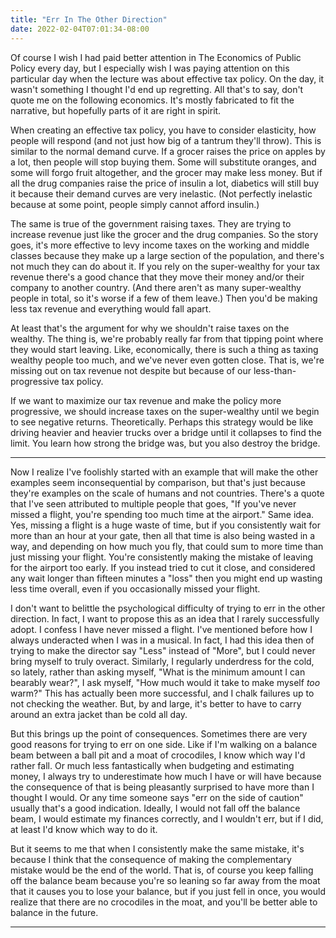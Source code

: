 ```yaml
---
title: "Err In The Other Direction"
date: 2022-02-04T07:01:34-08:00
---
```


Of course I wish I had paid better attention in The Economics of Public Policy every day, but I especially wish I was paying attention on this particular day when the lecture was about effective tax policy.
On the day, it wasn't something I thought I'd end up regretting.
All that's to say, don't quote me on the following economics.
It's mostly fabricated to fit the narrative, but hopefully parts of it are right in spirit.

When creating an effective tax policy, you have to consider elasticity, how people will respond (and not just how big of a tantrum they'll throw).
This is similar to the normal demand curve.
If a grocer raises the price on apples by a lot, then people will stop buying them.
Some will substitute oranges, and some will forgo fruit altogether, and the grocer may make less money.
But if all the drug companies raise the price of insulin a lot, diabetics will still buy it because their demand curves are very inelastic.
(Not perfectly inelastic because at some point, people simply cannot afford insulin.)

The same is true of the government raising taxes.
They are trying to increase revenue just like the grocer and the drug companies.
So the story goes, it's more effective to levy income taxes on the working and middle classes because they make up a large section of the population, and there's not much they can do about it.
If you rely on the super-wealthy for your tax revenue there's a good chance that they move their money and/or their company to another country.
(And there aren't as many super-wealthy people in total, so it's worse if a few of them leave.)
Then you'd be making less tax revenue and everything would fall apart.

At least that's the argument for why we shouldn't raise taxes on the wealthy.
The thing is, we're probably really far from that tipping point where they would start leaving.
Like, economically, there is such a thing as taxing wealthy people too much, and we've never even gotten close.
That is, we're missing out on tax revenue not despite but because of our less-than-progressive tax policy.

If we want to maximize our tax revenue and make the policy more progressive, we should increase taxes on the super-wealthy until we begin to see negative returns.
Theoretically.
Perhaps this strategy would be like driving heavier and heavier trucks over a bridge until it collapses to find the limit.
You learn how strong the bridge was, but you also destroy the bridge.

---

Now I realize I've foolishly started with an example that will make the other examples seem inconsequential by comparison, but that's just because they're examples on the scale of humans and not countries.
There's a quote that I've seen attributed to multiple people that goes, "If you've never missed a flight, you're spending too much time at the airport."
Same idea. Yes, missing a flight is a huge waste of time, but if you consistently wait for more than an hour at your gate, then all that time is also being wasted in a way, and depending on how much you fly, that could sum to more time than just missing your flight.
You're consistently making the mistake of leaving for the airport too early.
If you instead tried to cut it close, and considered any wait longer than fifteen minutes a "loss" then you might end up wasting less time overall, even if you occasionally missed your flight.

I don't want to belittle the psychological difficulty of trying to err in the other direction.
In fact, I want to propose this as an idea that I rarely successfully adopt.
I confess I have never missed a flight.
I've mentioned before how I always underacted when I was in a musical.
In fact, I had this idea then of trying to make the director say "Less" instead of "More", but I could never bring myself to truly overact.
Similarly, I regularly underdress for the cold, so lately, rather than asking myself, "What is the minimum amount I can bearably wear?", I ask myself, "How much would it take to make myself *too* warm?"
This has actually been more successful, and I chalk failures up to not checking the weather.
But, by and large, it's better to have to carry around an extra jacket than be cold all day.

But this brings up the point of consequences.
Sometimes there are very good reasons for trying to err on one side.
Like if I'm walking on a balance beam between a ball pit and a moat of crocodiles, I know which way I'd rather fall.
Or much less fantastically when budgeting and estimating money, I always try to underestimate how much I have or will have because the consequence of that is being pleasantly surprised to have more than I thought I would.
Or any time someone says "err on the side of caution" usually that's a good indication.
Ideally, I would not fall off the balance beam, I would estimate my finances correctly, and I wouldn't err, but if I did, at least I'd know which way to do it.

But it seems to me that when I consistently make the same mistake, it's because I think that the consequence of making the complementary mistake would be the end of the world.
That is, of course you keep falling off the balance beam because you're so leaning so far away from the moat that it causes you to lose your balance, but if you just fell in once, you would realize that there are no crocodiles in the moat, and you'll be better able to balance in the future.

---
